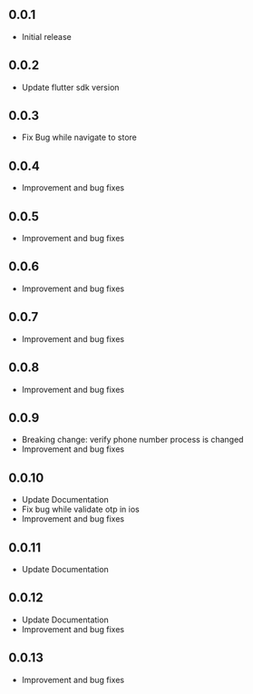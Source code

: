 ## 0.0.1

- Initial release

## 0.0.2

- Update flutter sdk version

## 0.0.3

- Fix Bug while navigate to store

## 0.0.4

- Improvement and bug fixes

## 0.0.5

- Improvement and bug fixes

## 0.0.6

- Improvement and bug fixes

## 0.0.7

- Improvement and bug fixes

## 0.0.8

- Improvement and bug fixes

## 0.0.9

- Breaking change: verify phone number process is changed
- Improvement and bug fixes

## 0.0.10

- Update Documentation
- Fix bug while validate otp in ios
- Improvement and bug fixes

## 0.0.11

- Update Documentation

## 0.0.12

- Update Documentation
- Improvement and bug fixes

## 0.0.13

- Improvement and bug fixes
